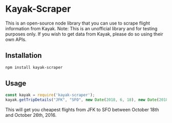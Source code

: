 # Kayak-Scraper
This is an open-source node library that you can use to scrape flight information from Kayak. Note: This is an unofficial library and for testing purposes only. If you wish to get data from Kayak, please do so using their own APIs.

## Installation
```bash
npm install kayak-scraper
```

## Usage
```javascript
const kayak = require('kayak-scraper');
kayak.getTripDetails("JFK", "SFO", new Date(2018, 6, 18), new Date(2018, 6, 26));
```
This will get you cheapest flights from JFK to SFO between October 18th and October 26th, 2016.
